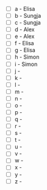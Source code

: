 * [ ] a - Elisa 
* [ ] b - Sungja 
* [ ] c - Sungja 
* [ ] d - Alex 
* [ ] e - Alex 
* [ ] f - Elisa 
* [ ] g - Elisa 
* [ ] h - Simon 
* [ ] i - Simon 
* [ ] j - 
* [ ] k - 
* [ ] l - 
* [ ] m - 
* [ ] n - 
* [ ] o - 
* [ ] p - 
* [ ] q - 
* [ ] r - 
* [ ] s - 
* [ ] t - 
* [ ] u - 
* [ ] v - 
* [ ] w - 
* [ ] x - 
* [ ] y - 
* [ ] z -
